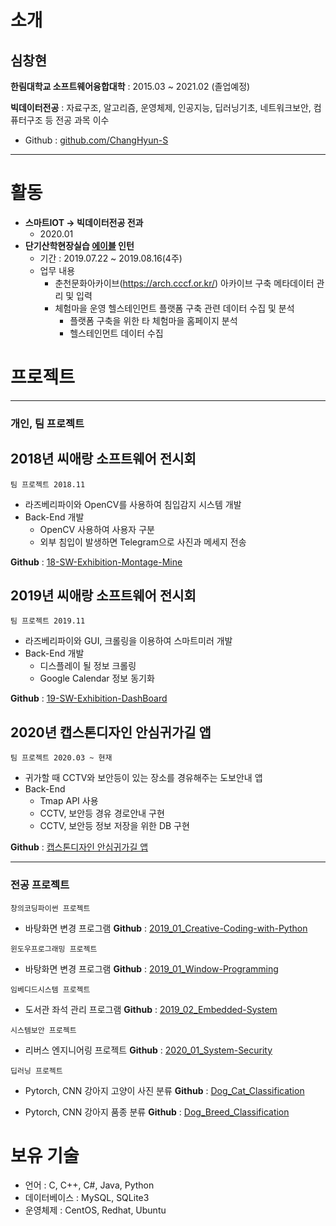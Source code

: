 # 소개
## 심창현
**한림대학교 소프트웨어융합대학** : 2015.03 ~ 2021.02 (졸업예정)

**빅데이터전공** : 자료구조, 알고리즘, 운영체제, 인공지능, 딥러닝기초, 네트워크보안, 컴퓨터구조 등 전공 과목 이수
* Github : [github.com/ChangHyun-S](github.com/ChangHyun-S)

****

# 활동
* **스마트IOT -> 빅데이터전공 전과**
  - 2020.01
* **단기산학현장실습 [에이블](http://the-able.kr) 인턴**
  - 기간 : 2019.07.22 ~ 2019.08.16(4주)
  - 업무 내용
    - 춘천문화아카이브(https://arch.cccf.or.kr/) 아카이브 구축 메타데이터 관리 및 입력
    - 체험마을 운영 헬스테인먼트 플랫폼 구축 관련 데이터 수집 및 분석
      - 플랫폼 구축을 위한 타 체험마을 홈페이지 분석
      - 헬스테인먼트 데이터 수집

# 프로젝트

***

### 개인, 팀 프로젝트

## 2018년 씨애랑 소프트웨어 전시회
`팀 프로젝트 2018.11`

- 라즈베리파이와 OpenCV를 사용하여 침입감지 시스템 개발
- Back-End 개발
  - OpenCV 사용하여 사용자 구분
  - 외부 침입이 발생하면 Telegram으로 사진과 메세지 전송

**Github** : [18-SW-Exhibition-Montage-Mine](https://github.com/ChangHyun-S/18-SW-Exhibition-Montage-Mine)

## 2019년 씨애랑 소프트웨어 전시회
`팀 프로젝트 2019.11`

- 라즈베리파이와 GUI, 크롤링을 이용하여 스마트미러 개발
- Back-End 개발
  - 디스플레이 될 정보 크롤링
  - Google Calendar 정보 동기화

**Github** : [19-SW-Exhibition-DashBoard](https://github.com/ChangHyun-S/19-SW-Exhibition-DashBoard)

## 2020년 캡스톤디자인 안심귀가길 앱
`팀 프로젝트 2020.03 ~ 현재`

- 귀가할 때 CCTV와 보안등이 있는 장소를 경유해주는 도보안내 앱
- Back-End
  - Tmap API 사용
  - CCTV, 보안등 경유 경로안내 구현
  - CCTV, 보안등 정보 저장을 위한 DB 구현

**Github** : [캡스톤디자인 안심귀가길 앱](https://github.com/HallymSSH/SSHAndroid)

***

### 전공 프로젝트

`창의코딩파이썬 프로젝트`

- 바탕화면 변경 프로그램
**Github** : [2019_01_Creative-Coding-with-Python](https://github.com/ChangHyun-S/2019_01_Creative-Coding-with-Python)

`윈도우프로그래밍 프로젝트`

- 바탕화면 변경 프로그램
**Github** : [2019_01_Window-Programming](https://github.com/ChangHyun-S/2019_01_-Window-Programming)

`임베디드시스템 프로젝트`

- 도서관 좌석 관리 프로그램
**Github** : [2019_02_Embedded-System](https://github.com/ChangHyun-S/2019_02_Embedded-System)

`시스템보안 프로젝트`

- 리버스 엔지니어링 프로젝트
**Github** : [2020_01_System-Security](https://github.com/ChangHyun-S/2020_01_System-Security)

`딥러닝 프로젝트`

- Pytorch, CNN 강아지 고양이 사진 분류
**Github** : [Dog_Cat_Classification](https://github.com/ChangHyun-S/Dog_Cat_Classification)

- Pytorch, CNN 강아지 품종 분류
**Github** : [Dog_Breed_Classification](https://github.com/ChangHyun-S/Dog_Breed_Classification)

# 보유 기술
  - 언어 : C, C++, C#, Java, Python
  - 데이터베이스 : MySQL, SQLite3
  - 운영체제 : CentOS, Redhat, Ubuntu
